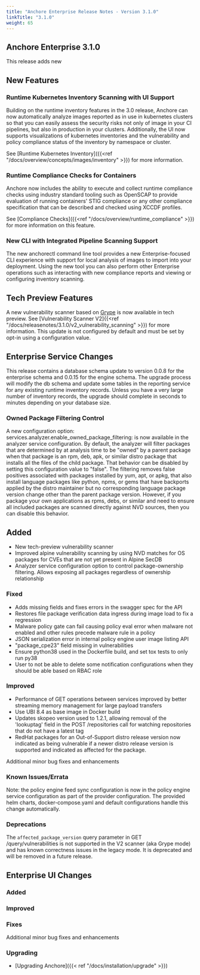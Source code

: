 ```yaml
---
title: "Anchore Enterprise Release Notes - Version 3.1.0"
linkTitle: "3.1.0"
weight: 65
---
```


## Anchore Enterprise 3.1.0

This release adds new 

## New Features

### Runtime Kubernetes Inventory Scanning with UI Support

Building on the runtime inventory features in the 3.0 release, Anchore can now automatically analyze images reported as in
use in kubernetes clusters so that you can easily assess the security risks not only of image in your CI pipelines, but also
in production in your clusters. Additionally, the UI now supports visualizations of kubernetes inventories and the vulnerability
and policy compliance status of the inventory by namespace or cluster.

See [Runtime Kubernetes Inventory]({{<ref "/docs/overview/concepts/images/inventory" >}}) for more information.

### Runtime Compliance Checks for Containers

Anchore now includes the ability to execute and collect runtime compliance checks using industry standard tooling such as OpenSCAP to provide evaluation of running
containers' STIG compliance or any other compliance specification that can be described and checked using XCCDF profiles.

See [Compliance Checks]({{<ref "/docs/overview/runtime_compliance" >}}) for more information on this feature.

### New CLI with Integrated Pipeline Scanning Support

The new anchorectl command line tool provides a new Enterprise-focused CLI experience with support for local analysis of images to import
into your deployment. Using the new tool you can also perform other Enterprise operations such as interacting with new compliance reports
and viewing or configuring inventory scanning.

## Tech Preview Features

A new vulnerability scanner based on [Grype](https://github.com/anchore/grype) is now available in tech preview. See [Vulnerability Scanner V2]{{<ref "/docs/releasenotes/3.1.0/v2_vulnerability_scanning" >}}) for more information.
This update is not configured by default and must be set by opt-in using a configuration value.

## Enterprise Service Changes

This release contains a database schema update to version 0.0.8 for the enterprise schema and 0.0.15 for the engine schema.
The upgrade process will modify the db schema and update some tables in the reporting service for any existing runtime
inventory records. Unless you have a very large number of inventory records, the upgrade should complete in seconds to minutes depending
on your database size.

### Owned Package Filtering Control
A new configuration option: services.analyzer.enable_owned_package_filtering: <bool> is now available in the analyzer service configuration. 
By default, the analyzer will filter packages that are determined by at analysis time to be "owned" by a parent package when that package 
is an rpm, deb, apk, or similar distro package that installs all the files of the child package. That behavior can be disabled by setting this configuration 
value to "false". The filtering removes false positives associated with packages installed by yum, apt, or apkg, that also 
install language packages like python, npms, or gems that have backports applied by the distro maintainer but no corresponding 
language package version change other than the parent package version. However, if you package your own applications as 
rpms, debs, or similar and need to ensure all included packages are scanned directly against NVD sources, then you can 
disable this behavior.

## Added
- New tech-preview vulnerability scanner
- Improved alpine vulnerability scanning by using NVD matches for OS packages for CVEs that are not yet present in Alpine SecDB
- Analyzer service configuration option to control package-ownership filtering. Allows exposing all packages regardless of ownership relationship

### Fixed
- Adds missing fields and fixes errors in the swagger spec for the API
- Restores file package verification data ingress during image load to fix a regression
- Malware policy gate can fail causing policy eval error when malware not enabled and other rules precede malware rule in a policy
- JSON serialization error in internal policy engine user image listing API
- "package_cpe23" field missing in vulnerabilities
- Ensure python38 used in the Dockerfile build, and set tox tests to only run py38
- User to not be able to delete some notification configurations when they should be able based on RBAC role


### Improved
- Performance of GET operations between services improved by better streaming memory management for large payload transfers
- Use UBI 8.4 as base image in Docker build
- Updates skopeo version used to 1.2.1, allowing removal of the 'lookuptag' field in the POST /repositories call for 
  watching repositories that do not have a latest tag
- RedHat packages for an Out-of-Support distro release version now indicated as being vulnerable if a newer distro release version is supported and indicated as affected for the package.

Additional minor bug fixes and enhancements


### Known Issues/Errata
Note: the policy engine feed sync configuration is now in the policy engine service configuration as part of the provider 
configuration. The provided helm charts, docker-compose.yaml and default configurations handle this change automatically.

### Deprecations
The `affected_package_version` query parameter in GET /query/vulnerabilities is not supported in the V2 scanner (aka Grype mode) 
and has known correctness issues in the legacy mode. It is deprecated and will be removed in a future release.


## Enterprise UI Changes

### Added

### Improved

### Fixes

Additional minor bug fixes and enhancements


### Upgrading

* [Upgrading Anchore]({{< ref "/docs/installation/upgrade" >}})